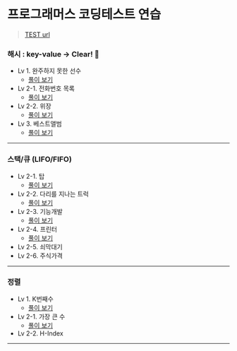 # 프로그래머스 코딩테스트 연습

> [TEST url](https://programmers.co.kr/learn/challenges)

### 해시 : key-value -> Clear! :raised_hands:
  - Lv 1. 완주하지 못한 선수
    - [풀이 보기](https://hocheon.tistory.com/27)
  - Lv 2-1. 전화번호 목록
    - [풀이 보기](https://hocheon.tistory.com/28)
  - Lv 2-2. 위장
    - [풀이 보기](https://hocheon.tistory.com/30)
  - Lv 3. 베스트앨범
    - [풀이 보기](https://hocheon.tistory.com/31)

---

### 스택/큐 (LIFO/FIFO)
  - Lv 2-1. 탑
    - [풀이 보기](https://hocheon.tistory.com/32)
  - Lv 2-2. 다리를 지나는 트럭
    - [풀이 보기](https://hocheon.tistory.com/37)
  - Lv 2-3. 기능개발
    - [풀이 보기](https://hocheon.tistory.com/38)
  - Lv 2-4. 프린터
    - [풀이 보기](https://hocheon.tistory.com/39)
  - Lv 2-5. 쇠막대기
  - Lv 2-6. 주식가격

---

### 정렬
  - Lv 1. K번째수
    - [풀이 보기](https://hocheon.tistory.com/47)
  - Lv 2-1. 가장 큰 수
    - [풀이 보기](https://hocheon.tistory.com/48)
  - Lv 2-2. H-Index
  
---
